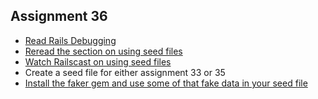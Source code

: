 ## Assignment 36
* [Read Rails Debugging](http://guides.rubyonrails.org/debugging_rails_applications.html)
* [Reread the section on using seed files](http://edgeguides.rubyonrails.org/active_record_migrations.html#migrations-and-seed-data)
* [Watch Railscast on using seed files](http://railscasts.com/episodes/179-seed-data)
* Create a seed file for either assignment 33 or 35
* [Install the faker gem and use some of that fake data in your seed file](https://github.com/stympy/faker)
